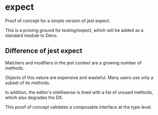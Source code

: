 # expect

Proof of concept for a simple version of jest expect.

This is a proving ground for testing/expect, which will be added as a standard
module to Deno.

## Difference of jest expect

Matchers and modifiers in the jest context are a growing number of methods.

Objects of this nature are expensive and wasteful. Many users use only a subset
of its methods.

In addition, the editor's intellisense is lined with a list of unused methods,
which also degrades the DX.

This proof of concept validates a composable interface at the type level.
